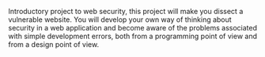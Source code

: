 Introductory project to web security, this project will make you dissect a vulnerable website. You will develop your own way of thinking about security in a web application and become aware of the problems associated with simple development errors, both from a programming point of view and from a design point of view.
